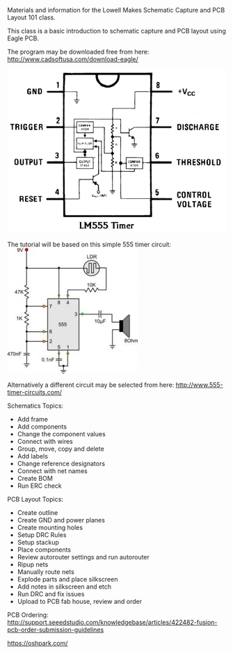 Materials and information for the Lowell Makes Schematic Capture and PCB Layout 101 class.

This class is a basic introduction to schematic capture and PCB layout using Eagle PCB.

The program may be downloaded free from here:
http://www.cadsoftusa.com/download-eagle/

<img src="https://raw.githubusercontent.com/boondog/schematic-capture-101/master/555_timer_internals.jpg">

The tutorial will be based on this simple 555 timer circuit:<br>
<img src="https://raw.githubusercontent.com/boondog/schematic-capture-101/master/555circuits_1237474616.jpg">

Alternatively a different circuit may be selected from here:
http://www.555-timer-circuits.com/

Schematics Topics:
 - Add frame
 - Add components
 - Change the component values
 - Connect with wires
 - Group, move, copy and delete
 - Add labels
 - Change reference designators
 - Connect with net names
 - Create BOM
 - Run ERC check

PCB Layout Topics:
 - Create outline
 - Create GND and power planes
 - Create mounting holes
 - Setup DRC Rules
 - Setup stackup
 - Place components
 - Review autorouter settings and run autorouter
 - Ripup nets
 - Manually route nets
 - Explode parts and place silkscreen
 - Add notes in silkscreen and etch
 - Run DRC and fix issues
 - Upload to PCB fab house, review and order

PCB Ordering:
http://support.seeedstudio.com/knowledgebase/articles/422482-fusion-pcb-order-submission-guidelines

https://oshpark.com/

